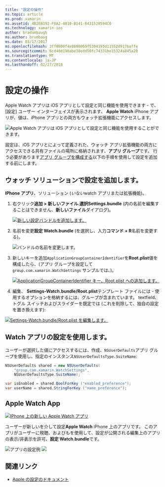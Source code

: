 ```yaml
---
title: "設定の操作"
ms.topic: article
ms.prod: xamarin
ms.assetid: 4B2EB192-F0A2-4010-B141-0431520594C0
ms.technology: xamarin-ios
author: bradumbaugh
ms.author: brumbaug
ms.date: 03/17/2017
ms.openlocfilehash: 3ff8800f4e8690069f5394193d11552d917baffe
ms.sourcegitcommit: 6cd40d190abe38edd50fc74331be15324a845a28
ms.translationtype: MT
ms.contentlocale: ja-JP
ms.lasthandoff: 02/27/2018
---
```

# <a name="working-with-settings"></a>設定の操作

Apple Watch アプリは iOS アプリとして設定と同じ機能を使用できます - で、[設定] ユーザー インターフェイスが表示されます、 **Apple Watch** iPhone アプリが、値は、iPhone アプリとの両方もウォッチ拡張機能にアクセスします。

![](settings-images/intro.png "Apple Watch アプリは iOS アプリとして設定と同じ機能を使用することができます。")

設定は、iOS アプリとによって定義された、ウォッチ アプリ拡張機能の両方にアクセスできる共有ファイルの場所に格納されます、**アプリ グループ**です。 行う必要があります[アプリ グループを構成する](~/ios/watchos/app-fundamentals/app-groups.md)以下の手順を使用して設定を追加する前にします。

## <a name="add-settings-in-a-watch-solution"></a>ウォッチ ソリューションで設定を追加します。

**IPhone アプリ**、ソリューション (*いない*watch アプリまたは拡張機能)。

1. 右クリック**追加 > 新しいファイル.**選択**Settings.bundle** (内の名前を編集することはできません、**新しいファイル**ダイアログ)。

   [ ![](settings-images/settings-add-sml.png "新しい設定バンドルを追加します。")](settings-images/settings-add.png)

2. 名前を変更**設定 Watch.bundle** (を選択し、入力**コマンド + R**名前を変更する)。

   ![](settings-images/settings-rename.png "バンドルの名前を変更します。")

3. 新しいキーを追加`ApplicationGroupContainerIdentifier`を**Root.plist**値を構成したら、(アプリ グループを設定して `group.com.xamarin.WatchSettings` サンプルでは、)。

   [ ![](settings-images/settings-appgroup-sml.png "ApplicationGroupContainerIdentifier キー、Root.plist への追加します。")](settings-images/settings-appgroup.png)

4. 編集、 **Settings-Watch.bundle/Root.plist**テンプレート ファイルには - 使用するオプションを格納するには、グループが含まれています。
  textfield、トグル スイッチおよびスライダーを既定では (これを削除して、独自の設定を置き換えます):

  [ ![](settings-images/rootplist-sml.png "Settings-Watch.bundle/Root.plist を編集します。")](settings-images/rootplist.png)


## <a name="use-settings-in-the-watch-app"></a>Watch アプリの設定を使用します。

ユーザーが選択した値にアクセスするには、作成、`NSUserDefaults`アプリ グループを使用し、指定のインスタンス`NSUserDefaultsType.SuiteName`:

```csharp
NSUserDefaults shared = new NSUserDefaults(
    "group.com.xamarin.WatchSettings",
    NSUserDefaultsType.SuiteName);

var isEnabled = shared.BoolForKey ("enabled_preference");
var userName = shared.StringForKey ("name_preference");
```

## <a name="apple-watch-app"></a>Apple Watch App

[ ![](settings-images/settings-app-sml.png "IPhone 上の新しい Apple Watch アプリ")](settings-images/settings-app.png)

ユーザーが新しいを介して設定**Apple Watch** iPhone 上のアプリです。 このアプリがユーザーに視聴、およびもを使用して、設定が公開される編集上のアプリの表示/非表示を許可、**設定 Watch.bundle**です。

![](settings-images/applewatch-1.png "アプリの設定例") ![ ](settings-images/applewatch-2.png "アプリ設定の例")



## <a name="related-links"></a>関連リンク

- [Apple の設定のドキュメント](https://developer.apple.com/library/prerelease/ios/documentation/General/Conceptual/WatchKitProgrammingGuide/Settings.html#//apple_ref/doc/uid/TP40014969-CH22-SW1)
